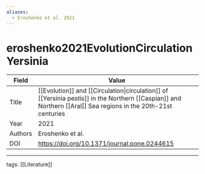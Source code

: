```yaml
---
aliases:
  - Eroshenko et al. 2021
---
```


# eroshenko2021EvolutionCirculationYersinia

| Field   | Value                                                                                                                                       |
| ------- | ------------------------------------------------------------------------------------------------------------------------------------------- |
| Title   | [[Evolution]] and [[Circulation\|circulation]] of [[Yersinia pestis]] in the Northern [[Caspian]] and Northern [[Aral]] Sea regions in the 20th-21st centuries |
| Year    | 2021                                                                                                                                  |
| Authors | Eroshenko et al.                                                                                                                                |
| DOI     | <https://doi.org/10.1371/journal.pone.0244615>                                                                                                                                            |

---

tags: [[Literature]]